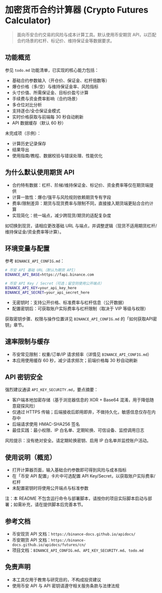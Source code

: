 # 加密货币合约计算器 (Crypto Futures Calculator)

> 面向币安合约交易的风险与成本计算工具。默认使用币安期货 API，以匹配合约场景的杠杆、标记价、维持保证金等数据要求。

## 功能概览

参见 `todo.md` 功能清单，已实现的核心能力包括：
- 基础合约参数输入（开仓价、保证金、杠杆倍数等）
- 爆仓价格（多/空）与维持保证金率、风险指标
- 头寸价值、所需保证金、目标价盈亏计算
- 手续费与资金费率影响（合约场景）
- 多仓位对比分析
- 支持逐仓/全仓保证金模式
- 实时价格获取与前端每 30 秒自动刷新
- API 数据缓存（默认 60 秒）

未完成项（示例）：
- 计算历史记录保存
- 结果导出
- 使用指南/教程、数据校验与错误处理、性能优化

## 为什么默认使用期货 API
- 合约特有数据：杠杆、阶梯/维持保证金、标记价、资金费率等仅在期货端提供
- 计算一致性：爆仓/强平与风险规则依赖期货专有字段
- 费率/限制差异：期货与现货费率与限制不同，直接接入期货端更贴合合约计算
- 实现简化：统一端点，减少跨现货/期货的适配复杂度

如切换到现货，请相应更改基础 URL 与端点，并调整逻辑（现货不适用期货杠杆/维持保证金/资金费率等计算）。

## 环境变量与配置

参考 `BINANCE_API_CONFIG.md`：

```bash
# 币安 API 基础 URL（默认为期货 API）
BINANCE_API_BASE=https://fapi.binance.com

# 币安 API Key / Secret（可选；留空则使用公开端点）
BINANCE_API_KEY=your_api_key_here
BINANCE_API_SECRET=your_api_secret_here
```

- 无密钥时：支持公开价格、标准费率与杠杆信息（公开数据）
- 配置密钥后：可获取账户实际费率与杠杆限制（取决于 VIP 等级与权限）

获取密钥步骤、权限与操作位置详见 `BINANCE_API_CONFIG.md` 的「如何获取API密钥」章节。

## 速率限制与缓存
- 币安常见限制：权重/订单/IP 请求频率（详情见 `BINANCE_API_CONFIG.md`）
- 本应用使用缓存 60 秒，减少请求频次；前端价格每 30 秒自动刷新

## API 密钥安全

强烈建议通读 `API_KEY_SECURITY.md`，要点摘要：
- 客户端本地加密存储（基于浏览器信息的 XOR + Base64 混淆，用于降低随意窥探风险）
- 仅通过 HTTPS 传输；后端接收后即用即弃，不做持久化，敏感信息仅存在内存中
- 后端请求使用 HMAC-SHA256 签名
- 最佳实践：最小权限、IP 白名单、定期轮换、可信设备、监控调用日志

风险提示：没有绝对安全。请定期轮换密钥、启用 IP 白名单并监控账户活动。

## 使用说明（概览）
- 打开计算器页面，输入基础合约参数即可得到风险与成本指标
- 在「币安 API 配置」卡片中可选配置 API Key/Secret，以获取账户实际费率/杠杆
- 未配置密钥时将使用公开端点与标准参数

注：本 README 不包含运行命令与部署脚本，请按你的项目实际脚本启动与部署；如需补充，请在提供脚本后完善本节。

## 参考文档
- 币安现货 API 文档：`https://binance-docs.github.io/apidocs/`
- 币安期货 API 文档：`https://binance-docs.github.io/apidocs/futures/cn/`
- 项目文档：`BINANCE_API_CONFIG.md`、`API_KEY_SECURITY.md`、`todo.md`

## 免责声明
- 本工具仅用于教育与研究目的，不构成投资建议
- 使用币安 API 与 API 密钥请遵守相关服务条款与法律法规

